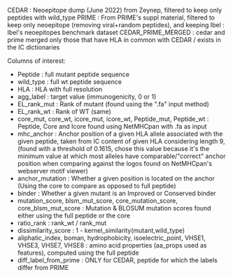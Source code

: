 CEDAR : Neoepitope dump (June 2022) from Zeynep, filtered to keep only peptides with wild_type
PRIME : From PRIME's suppl material, filtered to keep only neoepitope (removing viral+random peptides), and keeping 
Ibel : Ibel's neoepitopes benchmark dataset
CEDAR_PRIME_MERGED : cedar and prime merged
only those that have HLA in common with CEDAR / exists in the IC dictionaries

Columns of interest:

- Peptide : full mutant peptide sequence
- wild_type : full wt peptide sequence
- HLA : HLA with full resolution
- agg_label : target value (immunogenicity, 0 or 1)
- EL_rank_mut : Rank of mutant (found using the ".fa" input method)
- EL_rank_wt : Rank of WT (same)
- core_mut, core_wt, icore_mut, icore_wt, Peptide_mut, Peptide_wt : Peptide, Core and Icore found using NetMHCpan with 
.fa as input 
- mhc_anchor : Anchor position of a given HLA allele associated with the given peptide, taken from IC content of given 
HLA considering length 9, (found with a threshold of 0.1615, chose this value because it's the minimum value at which 
most alleles have comparable/"correct" anchor position when comparing against the logos found on NetMHCpan's webserver 
motif viewer)
- anchor_mutation : Whether a given position is located on the anchor (Using the core to compare as opposed to full 
peptide)
- binder : Whether a given mutant is an Improved or Conserved binder
- mutation_score, blsm_mut_score, core_mutation_score, core_blsm_mut_score : Mutation & BLOSUM mutation scores found 
either using the full peptide or the core
- ratio_rank : rank_wt / rank_mut
- dissimilarity_score : 1 - kernel_similarity(mutant,wild_type)
- aliphatic_index, boman, hydrophobicity, isoelectric_point, VHSE1, VHSE3, VHSE7, VHSE8 : amino acid properties 
(aa_props used as features), computed using the full peptide
- diff_label_from_prime : ONLY for CEDAR, peptide for which the labels differ from PRIME

